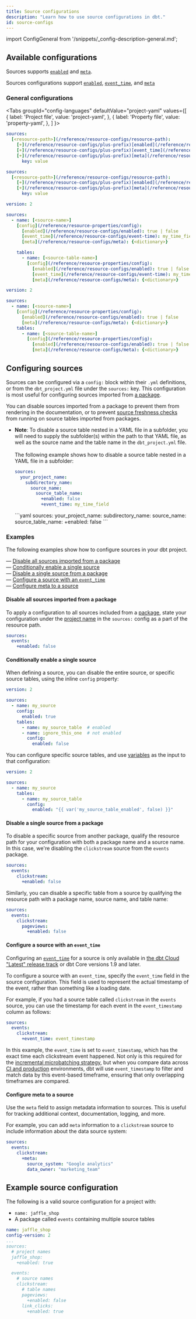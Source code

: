 ```yaml
---
title: Source configurations
description: "Learn how to use source configurations in dbt."
id: source-configs
---
```


import ConfigGeneral from '/snippets/_config-description-general.md';

## Available configurations

<VersionBlock lastVersion="1.8">

Sources supports [`enabled`](/reference/resource-configs/enabled) and [`meta`](/reference/resource-configs/meta).

</VersionBlock>

<VersionBlock firstVersion="1.9">

Sources configurations support [`enabled`](/reference/resource-configs/enabled), [`event_time`](/reference/resource-configs/event-time), and [`meta`](/reference/resource-configs/meta)

</VersionBlock>

### General configurations

<ConfigGeneral />

<Tabs
  groupId="config-languages"
  defaultValue="project-yaml"
  values={[
    { label: 'Project file', value: 'project-yaml', },
    { label: 'Property file', value: 'property-yaml', },
  ]
}>

<TabItem value="project-yaml">

<File name='dbt_project.yml'>

<VersionBlock firstVersion="1.9">

```yaml
sources:
  [<resource-path>](/reference/resource-configs/resource-path):
    [+](/reference/resource-configs/plus-prefix)[enabled](/reference/resource-configs/enabled): true | false
    [+](/reference/resource-configs/plus-prefix)[event_time](/reference/resource-configs/event-time): my_time_field
    [+](/reference/resource-configs/plus-prefix)[meta](/reference/resource-configs/meta):
      key: value

```
</VersionBlock>

<VersionBlock lastVersion="1.8">

```yaml
sources:
  [<resource-path>](/reference/resource-configs/resource-path):
    [+](/reference/resource-configs/plus-prefix)[enabled](/reference/resource-configs/enabled): true | false
    [+](/reference/resource-configs/plus-prefix)[meta](/reference/resource-configs/meta):
      key: value
```
</VersionBlock>

</File>

</TabItem>


<TabItem value="property-yaml">

<File name='models/properties.yml'>

<VersionBlock firstVersion="1.9">

```yaml
version: 2

sources:
  - name: [<source-name>]
    [config](/reference/resource-properties/config):
      [enabled](/reference/resource-configs/enabled): true | false
      [event_time](/reference/resource-configs/event-time): my_time_field
      [meta](/reference/resource-configs/meta): {<dictionary>}

    tables:
      - name: [<source-table-name>]
        [config](/reference/resource-properties/config):
          [enabled](/reference/resource-configs/enabled): true | false
          [event_time](/reference/resource-configs/event-time): my_time_field
          [meta](/reference/resource-configs/meta): {<dictionary>}

```
</VersionBlock>

<VersionBlock lastVersion="1.8">

```yaml
version: 2

sources:
  - name: [<source-name>]
    [config](/reference/resource-properties/config):
      [enabled](/reference/resource-configs/enabled): true | false
      [meta](/reference/resource-configs/meta): {<dictionary>}
    tables:
      - name: [<source-table-name>]
        [config](/reference/resource-properties/config):
          [enabled](/reference/resource-configs/enabled): true | false
          [meta](/reference/resource-configs/meta): {<dictionary>}

```
</VersionBlock>

</File>

</TabItem>

</Tabs>

## Configuring sources

Sources can be configured via a `config:` block within their `.yml` definitions, or from the `dbt_project.yml` file under the `sources:` key. This configuration is most useful for configuring sources imported from [a package](/docs/build/packages). 

You can disable sources imported from a package to prevent them from rendering in the documentation, or to prevent [source freshness checks](/docs/build/sources#source-data-freshness) from running on source tables imported from packages. 

- **Note**: To disable a source table nested in a YAML file in a subfolder, you will need to supply the subfolder(s) within the path to that YAML file, as well as the source name and the table name in the `dbt_project.yml` file.<br /><br /> 
  The following example shows how to disable a source table nested in a YAML file in a subfolder: 

  <File name='dbt_project.yml'>

  <VersionBlock firstVersion="1.9">

  ```yaml
  sources:
    your_project_name:
      subdirectory_name:
        source_name:
          source_table_name:
            +enabled: false
            +event_time: my_time_field
  ```

  </VersionBlock>

  <VersionBlock lastVersion="1.8">
    ```yaml
  sources:
    your_project_name:
      subdirectory_name:
        source_name:
          source_table_name:
            +enabled: false
  ```
  </VersionBlock>
  </File>


### Examples

The following examples show how to configure sources in your dbt project.

&mdash; [Disable all sources imported from a package](#disable-all-sources-imported-from-a-package) <br />
&mdash; [Conditionally enable a single source](#conditionally-enable-a-single-source) <br />
&mdash; [Disable a single source from a package](#disable-a-single-source-from-a-package) <br />
&mdash; [Configure a source with an `event_time`](#configure-a-source-with-an-event_time) <br />
&mdash; [Configure meta to a source](#configure-meta-to-a-source) <br />

#### Disable all sources imported from a package
To apply a configuration to all sources included from a [package](/docs/build/packages),
state your configuration under the [project name](/reference/project-configs/name.md) in the
`sources:` config as a part of the resource path.


<File name='dbt_project.yml'>

```yml
sources:
  events:
    +enabled: false
```

</File>


#### Conditionally enable a single source

When defining a source, you can disable the entire source, or specific source tables, using the inline `config` property:

<File name='models/sources.yml'>

```yml
version: 2

sources:
  - name: my_source
    config:
      enabled: true
    tables:
      - name: my_source_table  # enabled
      - name: ignore_this_one  # not enabled
        config:
          enabled: false
```

</File>

You can configure specific source tables, and use [variables](/reference/dbt-jinja-functions/var) as the input to that configuration:
 
<File name='models/sources.yml'>

```yml
version: 2

sources:
  - name: my_source
    tables:
      - name: my_source_table
        config:
          enabled: "{{ var('my_source_table_enabled', false) }}"
```

</File>

#### Disable a single source from a package

To disable a specific source from another package, qualify the resource path for your configuration with both a package name and a source name. In this case, we're disabling the `clickstream` source from the `events` package.

<File name='dbt_project.yml'>

```yml
sources:
  events:
    clickstream:
      +enabled: false
```

</File>

Similarly, you can disable a specific table from a source by qualifying the resource path with a package name, source name, and table name:

<File name='dbt_project.yml'>

```yml
sources:
  events:
    clickstream:
      pageviews:
        +enabled: false
```

</File>


#### Configure a source with an `event_time`

<VersionBlock lastVersion="1.8">

Configuring an [`event_time`](/reference/resource-configs/event-time) for a source is only available in [the dbt Cloud "Latest" release track](/docs/dbt-versions/cloud-release-tracks) or dbt Core versions 1.9 and later.

</VersionBlock>

<VersionBlock firstVersion="1.9">

To configure a source with an `event_time`, specify the `event_time` field in the source configuration. This field is used to represent the actual timestamp of the event, rather than something like a loading date.

For example, if you had a source table called `clickstream` in the `events` source, you can use the timestamp for each event in the `event_timestamp` column as follows:

<File name='dbt_project.yml'>

```yaml
sources:
  events:
    clickstream:
      +event_time: event_timestamp
```
</File>

In this example, the `event_time` is set to `event_timestamp`, which has the exact time each clickstream event happened.
Not only is this required for the [incremental microbatching strategy](/docs/build/incremental-microbatch), but when you compare data across [CI and production](/docs/deploy/advanced-ci#speeding-up-comparisons) environments, dbt will use `event_timestamp` to filter and match data by this event-based timeframe, ensuring that only overlapping timeframes are compared.

</VersionBlock>

#### Configure meta to a source

Use the `meta` field to assign metadata information to sources. This is useful for tracking additional context, documentation, logging, and more. 

For example, you can add `meta` information to a `clickstream` source to include information about the data source system:

<File name='dbt_project.yml'>

```yaml
sources:
  events:
    clickstream:
      +meta:
        source_system: "Google analytics"
        data_owner: "marketing_team"
```
</File>

## Example source configuration
The following is a valid source configuration for a project with:
* `name: jaffle_shop`
* A package called `events` containing multiple source tables


<File name='dbt_project.yml'>

```yml
name: jaffle_shop
config-version: 2
...
sources:
  # project names
  jaffle_shop:
    +enabled: true

  events:
    # source names
    clickstream:
      # table names
      pageviews:
        +enabled: false
      link_clicks:
        +enabled: true
```

</File>
